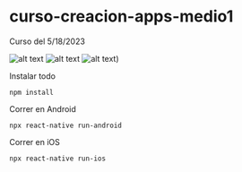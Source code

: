 # curso-creacion-apps-medio1
Curso del 5/18/2023

![alt text](https://i.imgur.com/DyhS4W3.jpg)
![alt text](https://i.imgur.com/GYYbEiC.png)
![alt text](https://i.imgur.com/NZm9sxy.png))

Instalar todo
```
npm install
```

Correr en Android
```
npx react-native run-android
```

Correr en iOS
```
npx react-native run-ios
```
